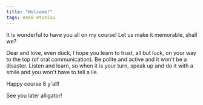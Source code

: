 ```yaml
---
title: "Welcome!"
tags: ena8 etusivu
---
```


It is wonderful to have you all on my course! Let us make it memorable, shall we? 

Dear and love, even duck, I hope you learn to trust, all but luck, on your way to the top (of oral communication). Be polite and active and it won't be a disaster. Listen and learn, so when it is your turn, speak up and do it with a smile and you won't  have to tell a lie.

Happy course 8 y'all!

See you later alligator!
